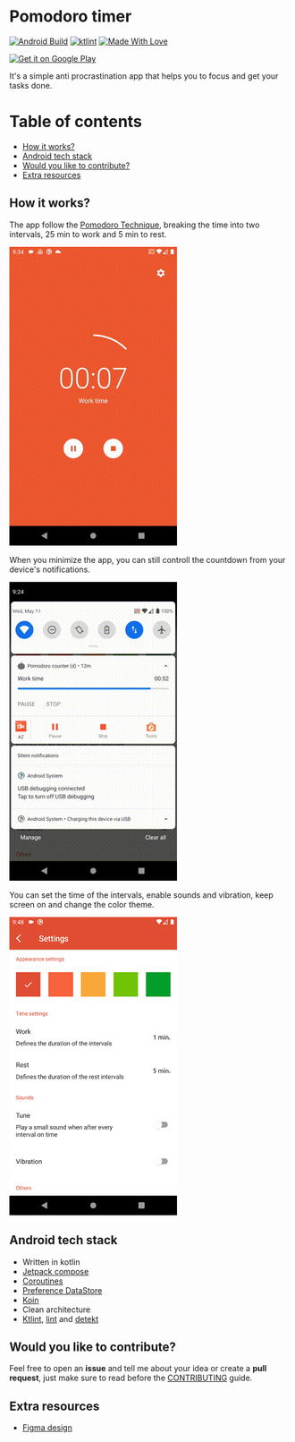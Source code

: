 # Pomodoro timer 
[![Android Build](https://github.com/emenjivar/pomodoro-scheduler/actions/workflows/android_build.yml/badge.svg)](https://github.com/emenjivar/pomodoro-scheduler/actions/workflows/android_build.yml)
<a href="https://ktlint.github.io/"><img src="https://img.shields.io/badge/code%20style-%E2%9D%A4-FF4081.svg" alt="ktlint"></a>
[![Made With Love](https://img.shields.io/badge/Made%20With-Love-orange.svg)](https://github.com/chetanraj/awesome-github-badges)


<a href='https://play.google.com/store/apps/details?id=com.emenjivar.pomodoro' target="_blank"><img alt='Get it on Google Play' src='https://play.google.com/intl/en_us/badges/images/generic/en_badge_web_generic.png' height='80px'/></a>

It's a simple anti procrastination app that helps you to focus and get your tasks done.

# Table of contents
- [How it works?](#how-it-works)
- [Android tech stack](#android-tech-stack)
- [Would you like to contribute?](#would-you-like-to-contribute)
- [Extra resources](#extra-resources)

## How it works?
The app follow the [Pomodoro Technique](https://en.wikipedia.org/wiki/Pomodoro_Technique), breaking the time into two intervals, 25 min to work and 5 min to rest.

![preview](.github/images/preview.gif)

When you minimize the app, you can still controll the countdown from your device's notifications.

![notification preview](.github/images/notification.gif)

You can set the time of the intervals, enable sounds and vibration, keep screen on and change the color theme.

![settings](.github/images/settings.png)

## Android tech stack
- Written in kotlin
- [Jetpack compose](https://developer.android.com/jetpack/compose)
- [Coroutines](https://developer.android.com/kotlin/coroutines)
- [Preference DataStore](https://developer.android.com/topic/libraries/architecture/datastore)
- [Koin](https://insert-koin.io/)
- Clean architecture
- [Ktlint](https://github.com/pinterest/ktlint), [lint](https://developer.android.com/studio/write/lint) and [detekt](https://github.com/detekt/detekt)

## Would you like to contribute?
Feel free to open an **issue** and tell me about your idea or create a **pull request**, just make sure to read before the [CONTRIBUTING](CONTRIBUTING.md) guide.

## Extra resources
- [Figma design](https://www.figma.com/file/Y6oJ51KCgG7vcZNQN8ZDu0/Pomodoro)
